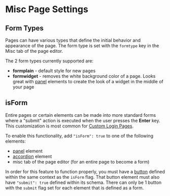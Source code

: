 # Misc Page Settings

## Form Types

Pages can have various types that define the initial behavior and appearance of the page. The form type is set with the `formtype` key in the Misc tab of the page editor.

The 2 form types currently supported are:

* **formplain** - default style for new pages
* **formwidget** - removes the white background color of a page. Looks great with [panel](../components-overview/grouping-elements/untitled-1.md) elements to create the look of a widget in the middle of your page

## isForm

Entire pages or certain elements can be made into more standard forms where a "submit" action is executed when the user presses the **Enter** key. This customization is most common for [Custom Login Pages](../users-and-authentication/custom-login-pages.md).

To enable this functionality, add `"isForm": true` to one of the following elements:

* [panel](../components-overview/grouping-elements/untitled-1.md) element
* [accordion](../components-overview/grouping-elements/accordion.md) element
* misc tab of the page editor \(for an entire page to become a form\)

In order for this feature to function properly, you must have a [button](../components-overview/common/button.md) defined within the same context as the `isForm` flag. That button element must also have `"submit": true` defined within its schema. There can only be 1 button with the `submit` flag set for each element that is defined as a form. 

